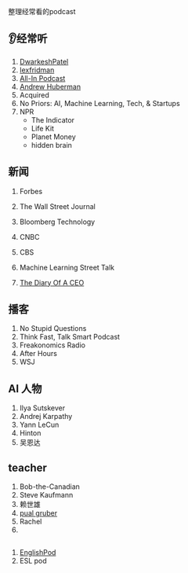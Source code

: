 整理经常看的podcast
## 👂经常听
1. [DwarkeshPatel](https://www.youtube.com/@DwarkeshPatel)
2. [lexfridman](https://www.youtube.com/@lexfridman)
3. [All-In Podcast](https://www.youtube.com/@allin)
4. [Andrew Huberman](https://www.youtube.com/@hubermanlab)
5. Acquired
6. No Priors: AI, Machine Learning, Tech, & Startups
7. NPR
   * The Indicator
   * Life Kit
   * Planet Money
   * hidden brain
   

## 新闻
1. Forbes
2. The Wall Street Journal
3. Bloomberg Technology
4. CNBC
5. CBS

1. Machine Learning Street Talk
2. [The Diary Of A CEO](https://www.youtube.com/@TheDiaryOfACEO)

## 播客
1. No Stupid Questions
2. Think Fast, Talk Smart Podcast
3. Freakonomics Radio
4. After Hours
5. WSJ

## AI 人物
1. Ilya Sutskever
2. Andrej Karpathy
3. Yann LeCun
4. Hinton
5. 吴恩达

## teacher
1. Bob-the-Canadian
2. Steve Kaufmann
3. 赖世雄
4. [pual gruber](https://www.bilibili.com/video/BV1n54y1B7bE)
5. Rachel
6. 

## 
1. [EnglishPod](https://www.bilibili.com/video/BV13j411X7Ai)
2. ESL pod
